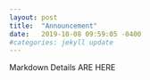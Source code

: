 ```yaml
---
layout: post
title:  "Announcement"
date:   2019-10-08 09:59:05 -0400
#categories: jekyll update
---
```


Markdown Details ARE HERE